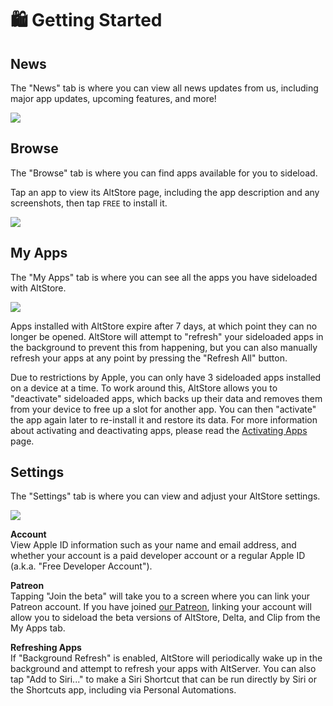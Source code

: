 # 🛍️ Getting Started

## News

The "News" tab is where you can view all news updates from us, including major app updates, upcoming features, and more!

&#x20;                                                ![](../.gitbook/assets/IMG\_3951.jpeg)                    &#x20;

## Browse

The "Browse" tab is where you can find apps available for you to sideload.

Tap an app to view its AltStore page, including the app description and any screenshots, then tap `FREE` to install it.

&#x20;                                                ![](../.gitbook/assets/IMG\_3973.jpeg)

## My Apps

The "My Apps" tab is where you can see all the apps you have sideloaded with AltStore.

&#x20;                                               ![](../.gitbook/assets/IMG\_3952.jpeg)&#x20;

Apps installed with AltStore expire after 7 days, at which point they can no longer be opened. AltStore will attempt to "refresh" your sideloaded apps in the background to prevent this from happening, but you can also manually refresh your apps at any point by pressing the "Refresh All" button.

Due to restrictions by Apple, you can only have 3 sideloaded apps installed on a device at a time. To work around this, AltStore allows you to "deactivate" sideloaded apps, which backs up their data and removes them from your device to free up a slot for another app. You can then "activate" the app again later to re-install it and restore its data. For more information about activating and deactivating apps, please read the [Activating Apps](activating-apps.md) page.

## Settings

The "Settings" tab is where you can view and adjust your AltStore settings.

&#x20;                                         ![](../.gitbook/assets/IMG\_3953.jpeg)

**Account**\
View Apple ID information such as your name and email address, and whether your account is a paid developer account or a regular Apple ID (a.k.a. "Free Developer Account").

**Patreon**\
Tapping "Join the beta" will take you to a screen where you can link your Patreon account. If you have joined [our Patreon](https://www.patreon.com/rileyshane), linking your account will allow you to sideload the beta versions of AltStore, Delta, and Clip from the My Apps tab.

**Refreshing Apps**\
If "Background Refresh" is enabled, AltStore will periodically wake up in the background and attempt to refresh your apps with AltServer. You can also tap "Add to Siri..." to make a Siri Shortcut that can be run directly by Siri or the Shortcuts app, including via Personal Automations.                    &#x20;



&#x20;                                             &#x20;
